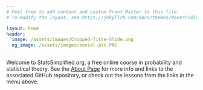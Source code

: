 ```yaml
---
# Feel free to add content and custom Front Matter to this file.
# To modify the layout, see https://jekyllrb.com/docs/themes/#overriding-theme-defaults

layout: home
header:
  image: /assets/images/Cropped-Title-Slide.png
  og_image: /assets/images/social-pic.PNG
---
```



Welcome to StatsSimplified.org, a free online course in probability and statistical theory.  See the [About Page](/about) for more info and links to the associated GitHub repository, or check out the lessons from the links in the menu above.